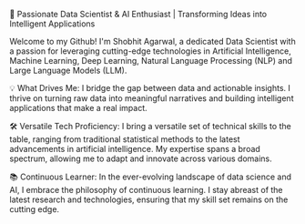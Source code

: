 🚀 Passionate Data Scientist & AI Enthusiast | Transforming Ideas into Intelligent Applications

Welcome to my Github! I'm Shobhit Agarwal, a dedicated Data Scientist with a passion for leveraging cutting-edge technologies in Artificial Intelligence, Machine Learning, Deep Learning, Natural Language Processing (NLP) and Large Language Models (LLM).

💡 What Drives Me:
I bridge the gap between data and actionable insights. I thrive on turning raw data into meaningful narratives and building intelligent applications that make a real impact.

🛠️ Versatile Tech Proficiency:
I bring a versatile set of technical skills to the table, ranging from traditional statistical methods to the latest advancements in artificial intelligence. My expertise spans a broad spectrum, allowing me to adapt and innovate across various domains.

📚 Continuous Learner:
In the ever-evolving landscape of data science and AI, I embrace the philosophy of continuous learning. I stay abreast of the latest research and technologies, ensuring that my skill set remains on the cutting edge.
